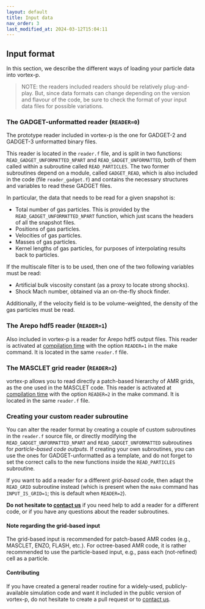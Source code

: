 ```yaml
---
layout: default
title: Input data
nav_order: 3
last_modified_at: 2024-03-12T15:04:11
---
```


## Input format

In this section, we describe the different ways of loading your particle data into vortex-p. 


> NOTE: the readers included readers should be relatively plug-and-play. But, since data formats can change depending on the version and flavour of the code, be sure to check the format of your input data files for possible variations.

### The GADGET-unformatted reader (`READER=0`)

The prototype reader included in vortex-p is the one for GADGET-2 and GADGET-3 unformatted binary files. 

This reader is located in the `reader.f` file, and is split in two functions: `READ_GADGET_UNFORMATTED_NPART` and `READ_GADGET_UNFORMATTED`, both of them called within a subroutine called `READ_PARTICLES`. The two former subroutines depend on a module, called `GADGET_READ`, which is also included in the code (file `reader_gadget.f`) and contains the necessary structures and variables to read these GADGET files.

In particular, the data that needs to be read for a given snapshot is: 

- Total number of gas particles. This is provided by the `READ_GADGET_UNFORMATTED_NPART` function, which just scans the headers of all the snapshot files.
- Positions of gas particles.
- Velocities of gas particles.
- Masses of gas particles.
- Kernel lengths of gas particles, for purposes of interpolating results back to particles.

If the multiscale filter is to be used, then one of the two following variables must be read:
- Artificial bulk viscosity constant (as a proxy to locate strong shocks).
- Shock Mach number, obtained via an on-the-fly shock finder.

Additionally, if the velocity field is to be volume-weighted, the density of the gas particles must be read.

### The Arepo hdf5 reader (`READER=1`)

Also included in vortex-p is a reader for Arepo hdf5 output files. This reader is activated at [compilation time](get_vortexp#compilation) with the option `READER=1` in the make command. It is located in the same `reader.f` file.


### The MASCLET grid reader (`READER=2`)

vortex-p allows you to read directly a patch-based hierarchy of AMR grids, as the one used in the MASCLET code. This reader is activated at [compilation time](get_vortexp#compilation) with the option `READER=2` in the make command. It is located in the same `reader.f` file.

### Creating your custom reader subroutine

You can alter the reader format by creating a couple of custom subroutines in the `reader.f` source file, or directly modifying the `READ_GADGET_UNFORMATTED_NPART` and `READ_GADGET_UNFORMATTED` subroutines for *particle-based code outputs*. If creating your own subroutines, you can use the ones for GADGET-unformatted as a template, and do not forget to set the correct calls to the new functions inside the `READ_PARTICLES` subroutine.

If you want to add a reader for a different *grid-based* code, then adapt the `READ_GRID` subroutine instead (which is present when the `make` command has `INPUT_IS_GRID=1`; this is default when `READER=2`). 

<b>Do not hesitate to [contact us](mailto:david.valles-perez@uv.es)</b> if you need help to add a reader for a different code, or if you have any questions about the reader subroutines.

#### Note regarding the grid-based input

The grid-based input is recommended for patch-based AMR codes (e.g., MASCLET, ENZO, FLASH, etc.). For octree-based AMR code, it is rather recommended to use the particle-based input, e.g., pass each (not-refined) cell as a particle.

#### Contributing

If you have created a general reader routine for a widely-used, publicly-available simulation code and want it included in the public version of vortex-p, do not hesitate to create a pull request or to [contact us](mailto:david.valles-perez@uv.es).